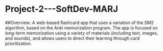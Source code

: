 # Project-2---SoftDev-MARJ

##Overview:
  A web-based flashcard app that uses a variation of the SM2 algorithm, based on the Anki memorization program. The app is focused on long-term memorization using a variety of materials (including text, images, and sounds), and allows users to direct their learning through card prioritization.

